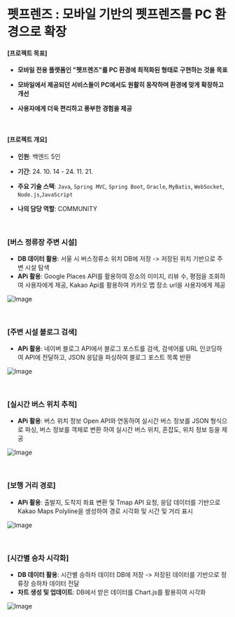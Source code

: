 # 펫프렌즈 : 모바일 기반의 펫프렌즈를 PC 환경으로 확장

#### [프로젝트 목표]

- **모바일 전용 플랫폼인 "펫프렌즈"를 PC 환경에 최적화된 형태로 구현하는 것을 목표**
- **모바일에서 제공되던 서비스들이 PC에서도 원활히 동작하며 환경에 맞게 확장하고 개선**
- **사용자에게 더욱 편리하고 풍부한 경험을 제공**

   <br>

#### [프로젝트 개요]

- **인원**: 백엔드 5인
- **기간**: 24. 10. 14 - 24. 11. 21.
- **주요 기술 스택**: ```Java```, ```Spring MVC```, ```Spring Boot```, ```Oracle```, ```MyBatis```, ```WebSocket```, ```Node.js```,```JavaScript```
- **나의 담당 역할**: COMMUNITY

   <br>

### [버스 정류장 주변 시설] 

- **DB 데이터 활용**: 서울 시 버스정류소 위치 DB에 저장 -> 저장된 위치 기반으로 주변 시설 탐색
- **APi 활용**: Google Places API를 활용하여 장소의 이미지, 리뷰 수, 평점을 조회하여 사용자에게 제공,
                Kakao Api를 활용하여 카카오 맵 장소 url을 사용자에게 제공


![Image](https://github.com/user-attachments/assets/5b502a0c-a1f2-4fd4-b839-e98a44511d45)

<br>

### [주변 시설 블로그 검색] 

- **APi 활용**: 네이버 블로그 API에서 블로그 포스트를 검색, 검색어를 URL 인코딩하여 API에 전달하고, JSON 응답을 파싱하여 블로그 포스트 목록 반환


![Image](https://github.com/user-attachments/assets/bfe14014-45a5-44a0-89b1-3268401f9055)

<br>

### [실시간 버스 위치 추적]

- **APi 활용**: 버스 위치 정보 Open API와 연동하여 실시간 버스 정보를 JSON 형식으로 파싱, 버스 정보를 객체로 변환 하여 실시간 버스 위치, 혼잡도, 위치 정보 등을 제공

![Image](https://github.com/user-attachments/assets/bdf6007b-348e-40fc-bf32-91e902f29577)


<br>

### [보행 거리 경로]

- **APi 활용**: 출발지, 도착지 좌표 변환 및 Tmap API 요청, 응답 데이터를 기반으로 Kakao Maps Polyline을 생성하여 경로 시각화 및 시간 및 거리 표시

![Image](https://github.com/user-attachments/assets/49d43d0d-96da-4471-abe7-2e7f49545adf)


<br>

### [시간별 승차 시각화]

- **DB 데이터 활용**: 시간별 승하차 데이터 DB에 저장 -> 저장된 데이터를 기반으로 정류장 승하차 데이터 전달
- **차트 생성 및 업데이트**: DB에서 받은 데이터를 Chart.js를 활용히여 시각화

![Image](https://github.com/user-attachments/assets/7820eaf1-d652-4a3d-b558-904bf616ff6b)
